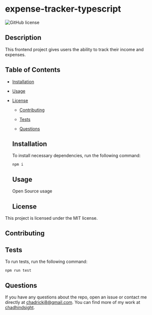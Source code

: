 # expense-tracker-typescript

![GitHub license](https://img.shields.io/badge/license-MIT-blue.svg)

## Description

This frontend project gives users the ability to track their income and expenses.

## Table of Contents

- [Installation](#installation)

- [Usage](#usage)

- [License](#license)

  - [Contributing](#contributing)

  - [Tests](#tests)

  - [Questions](#questions)

  ## Installation

  To install necessary dependencies, run the following command:

  ```
  npm i
  ```

  ## Usage

  Open Source usage

  ## License

This project is licensed under the MIT license.

## Contributing

## Tests

To run tests, run the following command:

```
npm run test
```

## Questions

If you have any questions about the repo, open an issue or contact me directly at chadrickj8@gmail.com. You can find more of my work at [chadhindsight](https://github.com/chadhindsight/).
